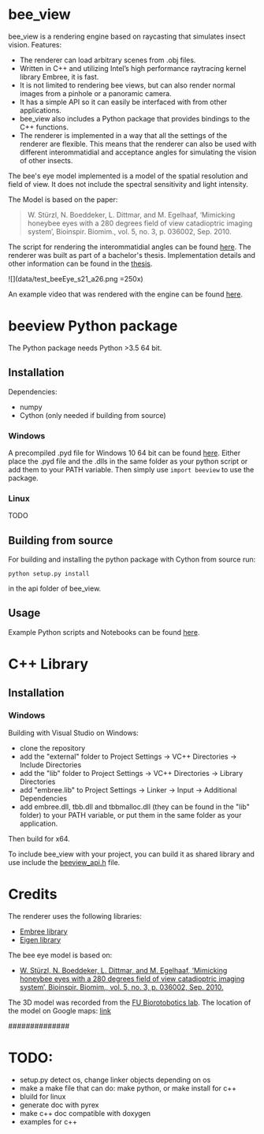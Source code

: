 
# bee_view

bee_view is a rendering engine based on raycasting that simulates insect vision.
Features:
* The renderer can load arbitrary scenes from .obj files. 
* Written in C++ and utilizing Intel’s high performance raytracing kernel library Embree, it is fast. 
* It is not limited to rendering bee views, but can also render normal images from a pinhole or a panoramic camera. 
* It has a simple API so it can easily be interfaced with from other applications. 
* bee_view also includes a Python package that provides bindings to the C++ functions. 
* The renderer is implemented in a way that all the settings of the renderer are flexible. This means that the renderer can also be used with different interommatidial and acceptance angles for simulating the vision of other insects.

The bee's eye model implemented is a model of the spatial resolution and field of view. It does not include the spectral sensitivity and light intensity.

The Model is based on the paper: 
>W. Stürzl, N. Boeddeker, L. Dittmar, and M. Egelhaaf, ‘Mimicking honeybee eyes with a 280 degrees field of view catadioptric imaging system’, Bioinspir. Biomim., vol. 5, no. 3, p. 036002, Sep. 2010.

The script for rendering the interommatidial angles can be found [here](data/calc_ommatidial_array.R).
The renderer was built as part of a bachelor's thesis. Implementation details and other information can be found in the [thesis](data/bachelorarbeit_polster_final_corrected_web.pdf).

![](data/test_beeEye_s21_a26.png =250x)

An example video that was rendered with the engine can be found [here](https://www.youtube.com/watch?v=xc-4FWyoQM4).

# beeview Python package

The Python package needs Python >3.5 64 bit.

## Installation

Dependencies:
* numpy
* Cython (only needed if building from source)

### Windows
A precompiled .pyd file for Windows 10 64 bit can be found [here](api/build/lib.win-amd64-3.6/beeview.cp36-win_amd64.pyd). Either place the .pyd file and the .dlls in the same folder as your python script or add them to your PATH variable. Then simply use `import beeview` to use the package.

### Linux
TODO

## Building from source
For building and installing the python package with Cython from source run:
```
python setup.py install
```
in the api folder of bee_view.


## Usage
Example Python scripts and Notebooks can be found [here](api/examples).

# C++ Library

## Installation
### Windows 
Building with Visual Studio on Windows:

* clone the repository
* add the "external" folder to Project Settings -> VC++ Directories -> Include Directories
* add the "lib" folder to Project Settings -> VC++ Directories -> Library Directories
* add "embree.lib" to Project Settings -> Linker -> Input -> Additional Dependencies
* add embree.dll, tbb.dll and tbbmalloc.dll (they can be found in the "lib" folder) to your PATH variable, or put them in the same folder as your application.

Then build for x64.

To include bee_view with your project, you can build it as shared library and use include the [beeview_api.h](api/beeview_api.h) file.


# Credits
The renderer uses the following libraries:
* [Embree library](embree.github.io)
* [Eigen library](eigen.tuxfamily.org)

The bee eye model is based on:
* [W. Stürzl, N. Boeddeker, L. Dittmar, and M. Egelhaaf, ‘Mimicking honeybee eyes with a 280 degrees field of view catadioptric imaging system’, Bioinspir. Biomim., vol. 5, no. 3, p. 036002, Sep. 2010.](https://pub.uni-bielefeld.de/download/1930189/2516828)

The 3D model was recorded from the [FU Biorotobotics lab](http://berlinbiorobotics.blog/).
The location of the model on Google maps: [link](https://www.google.de/maps/place/50%C2%B048'55.0%22N+8%C2%B052'41.6%22E/@50.815272,8.8760423,17z/data=!3m1!4b1!4m5!3m4!1s0x0:0x0!8m2!3d50.815272!4d8.878231)

##############

# TODO: 
- setup.py detect os, change linker objects depending on os
- make a make file that can do: make python, or make install for c++
- bluild for linux
- generate doc with pyrex
- make c++ doc compatible with doxygen
- examples for c++
